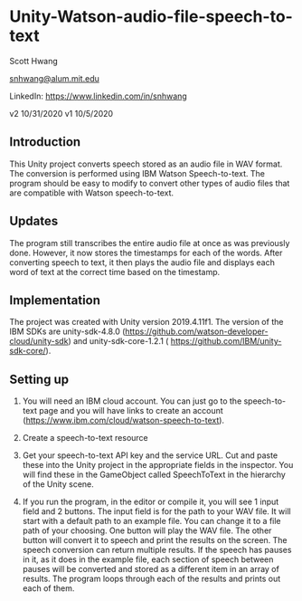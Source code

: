 # Unity-Watson-audio-file-speech-to-text



Scott Hwang

snhwang@alum.mit.edu

LinkedIn: https://www.linkedin.com/in/snhwang

v2 10/31/2020
v1 10/5/2020



## Introduction

This Unity project converts speech stored as an audio file in WAV format. The conversion is performed using IBM Watson Speech-to-text. The program should be easy to modify to convert other types of audio files that are compatible with Watson speech-to-text.

## Updates
The program still transcribes the entire audio file at once as was previously done. However, it now stores the timestamps for each of the words. After converting speech to text, it then plays the audio file and displays each word of text at the correct time based on the timestamp.



## Implementation

The project was created with Unity version 2019.4.11f1. The version of the IBM SDKs are unity-sdk-4.8.0 (https://github.com/watson-developer-cloud/unity-sdk) and unity-sdk-core-1.2.1 ( https://github.com/IBM/unity-sdk-core/).



## Setting up

1) You will need an IBM cloud account. You can just go to the speech-to-text page and you will have links to create an account (https://www.ibm.com/cloud/watson-speech-to-text).



2) Create a speech-to-text resource



3) Get your speech-to-text API key and the service URL. Cut and paste these into the Unity project in the appropriate fields in the inspector. You will find these in the GameObject called SpeechToText in the hierarchy of the Unity scene.



4) If you run the program, in the editor or compile it, you will see 1 input field and 2 buttons. The input field is for the path to your WAV file. It will start with a default path to an example file. You can change it to a file path of your choosing. One button will play the WAV file. The other button will convert it to speech and print the results on the screen. The speech conversion can return multiple results. If the speech has pauses in it, as it does in the example file, each section of speech between pauses will be converted and stored as a different item in an array of results. The program loops through each of the results and prints out each of them.

